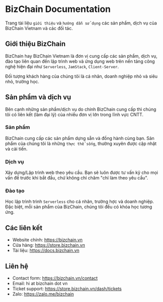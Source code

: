 # BizChain Documentation

Trang tài liệu `giới thiệu` và `hướng dẫn sử dụng` các sản phẩm, dịch vụ của BizChain Vietnam và các đối tác.

## Giới thiệu BizChain

BizChain hay BizChain Vietnam là đơn vị cung cấp các sản phẩm, dịch vụ, đào tạo liên quan đến lập trình web và ứng dụng web trên nền tảng công nghệ hiện đại như `Serverless`, `JamStack`, `Client-Server`.

Đối tượng khách hàng của chúng tôi là cá nhân, doanh nghiệp nhỏ và siêu nhỏ, trường học.

## Sản phẩm và dịch vụ

Bên cạnh những sản phẩm/dịch vụ do chính BizChain cung cấp thì chúng tôi có liên kết (làm đại lý) của nhiều đơn vị lớn trong lĩnh vực CNTT.

### Sản phẩm

BizChain cung cấp các sản phẩm dựng sẵn và đồng hành cùng bạn. Sản phẩm của chúng tôi là những `thực thể sống`, thường xuyên được cập nhật và cải tiến.

### Dịch vụ

Xây dựng/Lập trình web theo yêu cầu. Bạn sẽ luôn được tư vấn kỹ cho mọi vấn đề trước khi bắt đầu, chứ không chỉ chăm "chỉ làm theo yêu cầu".

### Đào tạo

Học lập trình trình `Serverless` cho cá nhân, trường hợc và doanh nghiệp. Đặc biệt, mỗi sản phẩm của BizChain, chúng tôi đều có khóa học tương ứng.

## Các liên kết

- Website chính: https://bizchain.vn
- Cửa hàng: https://store.bizchain.vn
- Tài liệu: https://docs.bizchain.vn

## Liên hệ

- Contact form: https://bizchain.vn/contact
- Email: hi at bizchain dot vn
- Ticket support: https://store.bizchain.vn/dash/tickets
- Zalo: https://zalo.me/bizchain